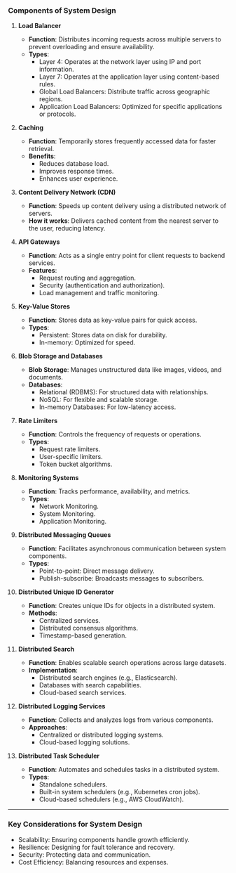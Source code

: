 ### **Components of System Design**

1. **Load Balancer**
   - **Function**: Distributes incoming requests across multiple servers to prevent overloading and ensure availability.
   - **Types**:
     - Layer 4: Operates at the network layer using IP and port information.
     - Layer 7: Operates at the application layer using content-based rules.
     - Global Load Balancers: Distribute traffic across geographic regions.
     - Application Load Balancers: Optimized for specific applications or protocols.

2. **Caching**
   - **Function**: Temporarily stores frequently accessed data for faster retrieval.
   - **Benefits**:
     - Reduces database load.
     - Improves response times.
     - Enhances user experience.

3. **Content Delivery Network (CDN)**
   - **Function**: Speeds up content delivery using a distributed network of servers.
   - **How it works**: Delivers cached content from the nearest server to the user, reducing latency.

4. **API Gateways**
   - **Function**: Acts as a single entry point for client requests to backend services.
   - **Features**:
     - Request routing and aggregation.
     - Security (authentication and authorization).
     - Load management and traffic monitoring.

5. **Key-Value Stores**
   - **Function**: Stores data as key-value pairs for quick access.
   - **Types**:
     - Persistent: Stores data on disk for durability.
     - In-memory: Optimized for speed.

6. **Blob Storage and Databases**
   - **Blob Storage**: Manages unstructured data like images, videos, and documents.
   - **Databases**:
     - Relational (RDBMS): For structured data with relationships.
     - NoSQL: For flexible and scalable storage.
     - In-memory Databases: For low-latency access.

7. **Rate Limiters**
   - **Function**: Controls the frequency of requests or operations.
   - **Types**:
     - Request rate limiters.
     - User-specific limiters.
     - Token bucket algorithms.

8. **Monitoring Systems**
   - **Function**: Tracks performance, availability, and metrics.
   - **Types**:
     - Network Monitoring.
     - System Monitoring.
     - Application Monitoring.

9. **Distributed Messaging Queues**
   - **Function**: Facilitates asynchronous communication between system components.
   - **Types**:
     - Point-to-point: Direct message delivery.
     - Publish-subscribe: Broadcasts messages to subscribers.

10. **Distributed Unique ID Generator**
    - **Function**: Creates unique IDs for objects in a distributed system.
    - **Methods**:
      - Centralized services.
      - Distributed consensus algorithms.
      - Timestamp-based generation.

11. **Distributed Search**
    - **Function**: Enables scalable search operations across large datasets.
    - **Implementation**:
      - Distributed search engines (e.g., Elasticsearch).
      - Databases with search capabilities.
      - Cloud-based search services.

12. **Distributed Logging Services**
    - **Function**: Collects and analyzes logs from various components.
    - **Approaches**:
      - Centralized or distributed logging systems.
      - Cloud-based logging solutions.

13. **Distributed Task Scheduler**
    - **Function**: Automates and schedules tasks in a distributed system.
    - **Types**:
      - Standalone schedulers.
      - Built-in system schedulers (e.g., Kubernetes cron jobs).
      - Cloud-based schedulers (e.g., AWS CloudWatch).

---

### **Key Considerations for System Design**
- Scalability: Ensuring components handle growth efficiently.
- Resilience: Designing for fault tolerance and recovery.
- Security: Protecting data and communication.
- Cost Efficiency: Balancing resources and expenses.